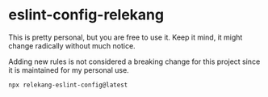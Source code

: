 # eslint-config-relekang

This is pretty personal, but you are free to use it.
Keep it mind, it might change radically without much notice.

Adding new rules is not considered a breaking change for this project since it
is maintained for my personal use.

```
npx relekang-eslint-config@latest
```
